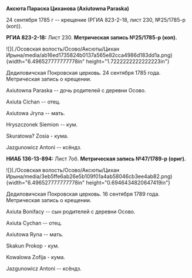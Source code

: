 **Аксюта Параска Циханова (Axiutowna Paraska)**

24 сентября 1785 г -- крещение (РГИА 823-2-18, лист 230, №25/1785-р
(коп)).

**РГИА 823-2-18:** Лист 230. **Метрическая запись №25/1785-р (коп).**

![](./Осовская волость/Осово/Аксюты/Цихан Ирына/media/ab16ed1735824b0137a565e82cca4986d183dd1a.png){width="6.496527777777778in"
height="1.7222222222222223in"}

Дедиловичская Покровская церковь. 24 сентября 1785 года. Метрическая
запись о крещении.

Axiutowna Paraska -- дочь родителей с деревни Осово.

Axiuta Cichan -- отец.

Axiutowa Jryna -- мать.

Hryszczonek Siemion -- кум.

Skuratowa? Zosia - кума.

Jazgunowicz Antoni -- ксёндз.

**НИАБ 136-13-894:** Лист 7об. **Метрическая запись №47/1789-р (ориг).**

![](./Осовская волость/Осово/Аксюты/Цихан Ирына/media/3eb5ffe6ab26e5b109f01a4ab58046cb3ee4ab82.png){width="6.496527777777778in"
height="0.6946434820647419in"}

Дедиловичская Покровская церковь. 16 сентября 1789 года. Метрическая
запись о крещении.

Axiuta Bonifacy -- сын родителей с деревни Осово.

Axiuta Cychan -- отец.

Axiutowa Ryna -- мать.

Skakun Prokop - кум.

Kowalowa Zofija - кума.

Jazgunowicz Antoni -- ксёндз.
